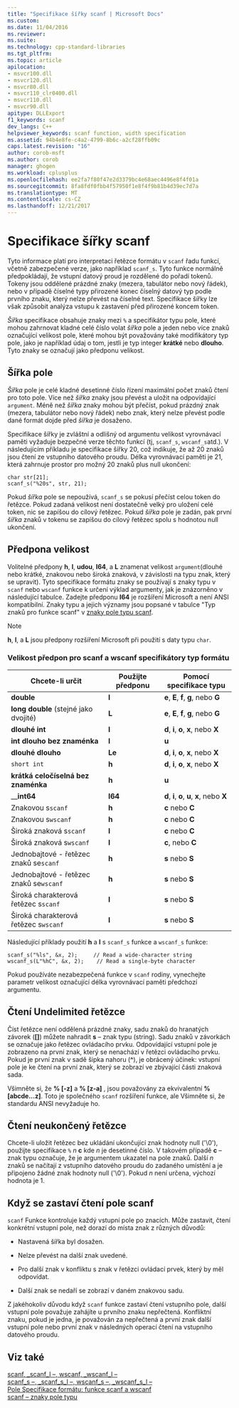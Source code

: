 ```yaml
---
title: "Specifikace šířky scanf | Microsoft Docs"
ms.custom: 
ms.date: 11/04/2016
ms.reviewer: 
ms.suite: 
ms.technology: cpp-standard-libraries
ms.tgt_pltfrm: 
ms.topic: article
apilocation:
- msvcr100.dll
- msvcr120.dll
- msvcr80.dll
- msvcr110_clr0400.dll
- msvcr110.dll
- msvcr90.dll
apitype: DLLExport
f1_keywords: scanf
dev_langs: C++
helpviewer_keywords: scanf function, width specification
ms.assetid: 94b4e8fe-c4a2-4799-8b6c-a2cf28ffb09c
caps.latest.revision: "16"
author: corob-msft
ms.author: corob
manager: ghogen
ms.workload: cplusplus
ms.openlocfilehash: ee2fa7f80f47e2d3379bc4e68aec4496e8f4f01a
ms.sourcegitcommit: 8fa8fdf0fbb4f57950f1e8f4f9b81b4d39ec7d7a
ms.translationtype: MT
ms.contentlocale: cs-CZ
ms.lasthandoff: 12/21/2017
---
```

# <a name="scanf-width-specification"></a>Specifikace šířky scanf
Tyto informace platí pro interpretaci řetězce formátu v `scanf` řadu funkcí, včetně zabezpečené verze, jako například `scanf_s`. Tyto funkce normálně předpokládají, že vstupní datový proud je rozdělené do pořadí tokenů. Tokeny jsou oddělené prázdné znaky (mezera, tabulátor nebo nový řádek), nebo v případě číselné typy přirozené konec číselný datový typ podle prvního znaku, který nelze převést na číselné text. Specifikace šířky lze však způsobit analýza vstupu k zastavení před přirozené koncem token.  
  
 *Šířka* specifikace obsahuje znaky mezi `%` a specifikátor typu pole, které mohou zahrnovat kladné celé číslo volat *šířka* pole a jeden nebo více znaků označující velikost pole, které mohou být považovány také modifikátory typ pole, jako je například údaj o tom, jestli je typ integer **krátké** nebo **dlouho**. Tyto znaky se označují jako předponu velikost.  
  
## <a name="the-width-field"></a>Šířka pole  
 *Šířka* pole je celé kladné desetinné číslo řízení maximální počet znaků čtení pro toto pole. Více než *šířka* znaky jsou převést a uložit na odpovídající `argument`. Méně než *šířka* znaky mohou být přečíst, pokud prázdný znak (mezera, tabulátor nebo nový řádek) nebo znak, který nelze převést podle dané formát dojde před *šířka* je dosaženo.  
  
 Specifikace šířky je zvláštní a odlišný od argumentu velikost vyrovnávací paměti vyžaduje bezpečné verze těchto funkcí (tj, `scanf_s`, `wscanf_s`atd.). V následujícím příkladu je specifikace šířky 20, což indikuje, že až 20 znaků jsou čtení ze vstupního datového proudu. Délka vyrovnávací paměti je 21, která zahrnuje prostor pro možný 20 znaků plus null ukončení:  
  
```  
char str[21];  
scanf_s("%20s", str, 21);  
```  
  
 Pokud *šířka* pole se nepoužívá, `scanf_s` se pokusí přečíst celou token do řetězce. Pokud zadaná velikost není dostatečně velký pro uložení celé token, nic se zapíšou do cílový řetězec. Pokud *šířka* pole je zadán, pak první *šířka* znaků v tokenu se zapíšou do cílový řetězec spolu s hodnotou null ukončení.  
  
## <a name="the-size-prefix"></a>Předpona velikost  
 Volitelné předpony **h**, **l**, **udou**, **I64**, a **L** znamenat velikost `argument`(dlouhé nebo krátké, znakovou nebo široká znaková, v závislosti na typu znak, který se upravit). Tyto specifikace formátu znaky se používají s znaky typu v `scanf` nebo `wscanf` funkce k určení výklad argumenty, jak je znázorněno v následující tabulce. Zadejte předponu **I64** je rozšíření Microsoft a není ANSI kompatibilní. Znaky typu a jejich významy jsou popsané v tabulce "Typ znaků pro funkce scanf" v [znaky pole typu scanf](../c-runtime-library/scanf-type-field-characters.md).  
  
> [!NOTE]
>  **h**, **l**, a **L** jsou předpony rozšíření Microsoft při použití s daty typu `char`.  
  
### <a name="size-prefixes-for-scanf-and-wscanf-format-type-specifiers"></a>Velikost předpon pro scanf a wscanf specifikátory typ formátu  
  
|Chcete-li určit|Použijte předponu|Pomocí specifikace typu|  
|----------------|----------------|-------------------------|  
|**double**|**l**|**e**, **E**, **f**, **g**, nebo **G**|  
|**long double** (stejné jako dvojité)|**L**|**e**, **E**, **f**, **g**, nebo **G**|  
|**dlouhé int**|**l**|**d**, **i**, **o**, **x**, nebo **X**|  
|**int dlouho bez znaménka**|**l**|**u**|  
|**dlouhé dlouho**|**Le**|**d**, **i**, **o**, **x**, nebo **X**|  
|`short int`|**h**|**d**, **i**, **o**, **x**, nebo **X**|  
|**krátká celočíselná bez znaménka**|**h**|**u**|  
|__**int64**|**I64**|**d**, **i**, **o**, **u**, **x**, nebo **X**|  
|Znakovou s`scanf`|**h**|**c** nebo **C**|  
|Znakovou s`wscanf`|**h**|**c** nebo **C**|  
|Široká znaková s`scanf`|**l**|**c** nebo **C**|  
|Široká znaková s`wscanf`|**l**|**c**, nebo **C**|  
|Jednobajtové - řetězec znaků se`scanf`|**h**|**s** nebo **S**|  
|Jednobajtové - řetězec znaků se`wscanf`|**h**|**s** nebo **S**|  
|Široká charakterová řetězec s`scanf`|**l**|**s** nebo **S**|  
|Široká charakterová řetězec s`wscanf`|**l**|**s** nebo **S**|  
  
 Následující příklady použití **h** a **l** s `scanf_s` funkce a `wscanf_s` funkce:  
  
```  
scanf_s("%ls", &x, 2);     // Read a wide-character string  
wscanf_s(L"%hC", &x, 2);    // Read a single-byte character  
```  
  
 Pokud používáte nezabezpečená funkce v `scanf` rodiny, vynechejte parametr velikost označující délka vyrovnávací paměti předchozí argumentu.  
  
## <a name="reading-undelimited-strings"></a>Čtení Undelimited řetězce  
 Číst řetězce není oddělená prázdné znaky, sadu znaků do hranatých závorek (**[]**) můžete nahradit **s** – znak typu (string). Sadu znaků v závorkách se označuje jako řetězec ovládacího prvku. Odpovídající vstupní pole je zobrazeno na první znak, který se nenachází v řetězci ovládacího prvku. Pokud je první znak v sadě šipka nahoru (**^**), je obrácený účinek: vstupní pole je ke čtení na první znak, který se zobrazí ve zbývající části znaková sada.  
  
 Všimněte si, že **% [-z]** a **% [z-a]** , jsou považovány za ekvivalentní **%[abcde...z]**. Toto je společného `scanf` rozšíření funkce, ale Všimněte si, že standardu ANSI nevyžaduje ho.  
  
## <a name="reading-unterminated-strings"></a>Čtení neukončený řetězce  
 Chcete-li uložit řetězec bez ukládání ukončující znak hodnoty null ('\0'), použijte specifikace `%`  *n*  **c** kde  *n*  je desetinné číslo. V takovém případě **c** – znak typu označuje, že je argumentem ukazatel na pole znaků. Další  *n*  znaků se načítají z vstupního datového proudu do zadaného umístění a je připojeno žádné znak hodnoty null ('\0'). Pokud  *n*  není určena, výchozí hodnota je 1.  
  
## <a name="when-scanf-stops-reading-a-field"></a>Když se zastaví čtení pole scanf  
 `scanf` Funkce kontroluje každý vstupní pole po znacích. Může zastavit, čtení konkrétní vstupní pole, než dorazí do místa znak z různých důvodů:  
  
-   Nastavená šířka byl dosažen.  
  
-   Nelze převést na další znak uvedené.  
  
-   Pro další znak v konfliktu s znak v řetězci ovládací prvek, který by měl odpovídat.  
  
-   Další znak se nedaří se zobrazí v daném znakovou sadu.  
  
 Z jakéhokoliv důvodu když `scanf` funkce zastaví čtení vstupního pole, další vstupní pole považuje zahájíte u prvního znaku nepřečtená. Konfliktní znaku, pokud je jedna, je považován za nepřečtená a první znak další vstupní pole nebo první znak v následných operací čtení na vstupního datového proudu.  
  
## <a name="see-also"></a>Viz také  
 [scanf, _scanf_l –, wscanf, _wscanf_l –](../c-runtime-library/reference/scanf-scanf-l-wscanf-wscanf-l.md)   
 [scanf_s –, _scanf_s_l –, wscanf_s –, _wscanf_s_l –](../c-runtime-library/reference/scanf-s-scanf-s-l-wscanf-s-wscanf-s-l.md)   
 [Pole Specifikace formátu: funkce scanf a wscanf](../c-runtime-library/format-specification-fields-scanf-and-wscanf-functions.md)   
 [scanf – znaky pole typu](../c-runtime-library/scanf-type-field-characters.md)